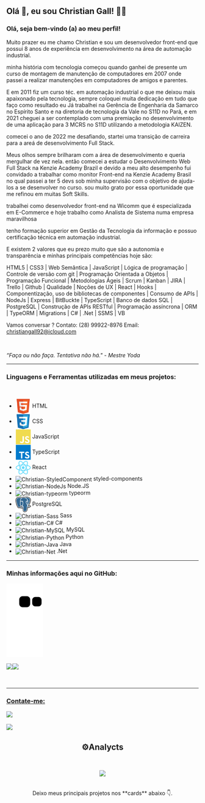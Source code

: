 ## Olá 👋, eu sou Christian Gall! 🐱‍👤

### Olá, seja bem-vindo (a) ao meu perfil!


Muito prazer eu me chamo Christian e sou um desenvolvedor front-end que possui 8 anos de experiência em desenvolvimento na área de automação industrial. 

minha história com tecnologia começou quando ganhei de presente um curso de montagem de manutenção de computadores em 2007 onde passei a realizar manutenções em computadores de amigos e parentes. 

E em 2011 fiz um curso téc. em automação industrial o que me deixou mais apaixonado pela tecnologia,
sempre coloquei muita dedicação em tudo que faço como resultado eu Já trabalhei na Gerência de Engenharia da Samarco no Espírito Santo e na diretoria de tecnologia da Vale no S11D no Pará, e em 2021 cheguei a ser contemplado com uma premiação no desenvolvimento de uma aplicação para 3 MCRS no S11D utilizando a metodologia KAIZEN. 

comecei o ano de 2022 me desafiando, startei uma transição de carreira para a areá de desenvolvimento Full Stack. 

Meus olhos sempre brilharam com a área de desenvolvimento e queria mergulhar de vez nela. então comecei a estudar o Desenvolvimento Web Full Stack na Kenzie Academy Brazil e devido a meu alto desempenho fui convidado a trabalhar como monitor Front-end na Kenzie Academy Brasil no qual passei a ter 5 devs sob minha supervisão com o objetivo de ajuda-los a se desenvolver no curso. sou muito grato por essa oportunidade que me refinou em muitas Soft Skills. 

trabalhei como desenvolvedor front-end na Wicomm que é especializada em E-Commerce e hoje trabalho como Analista de Sistema numa empresa maravilhosa

tenho formação superior em Gestão da Tecnologia da informação e possuo certificação técnica em automação industrial. 

E existem 2 valores que eu prezo muito que são a autonomia e transparência e minhas principais competências hoje são: 

HTML5 | CSS3 | Web Semântica | JavaScript | Lógica de programação | Controle de versão com git | Programação Orientada a Objetos | Programação Funcional | Metodologias Ágeis | Scrum | Kanban | JIRA | Trello | Github | Qualidade | Noções de UX | React | Hooks | Componentização, uso de bibliotecas de componentes | Consumo de APIs | NodeJs | Express | BitBuckte | TypeScript | Banco de dados SQL | PostgreSQL | Construção de APIs RESTful | Programação assíncrona | ORM | TypeORM | Migrations | C# | .Net | SSMS | VB 

Vamos conversar ?
Contato: (28) 99922-8976
Email: christiangall92@icloud.com

<br>

*“Faça ou não faça. Tentativa não há." - Mestre Yoda*

---

### Linguagens e Ferramentas utilizadas em meus projetos:

<div style="display: inline_block"><br>
  <ul>
    <li>
      <img align="center" alt="Christian-HTML" height="40" width="40" src="https://raw.githubusercontent.com/devicons/devicon/master/icons/html5/html5-original.svg">
      HTML
    </li>
    <li>
      <img align="center" alt="Christian-CSS" height="40" width="40" src="https://raw.githubusercontent.com/devicons/devicon/master/icons/css3/css3-original.svg">
      CSS
    </li>
    <li>
      <img align="center" alt="Christian-Js" height="40" width="40" src="https://raw.githubusercontent.com/devicons/devicon/master/icons/javascript/javascript-plain.svg">
      JavaScript
    </li>
    <li>
      <img align="center" alt="Christian-Ts" height="40" width="40" src="https://raw.githubusercontent.com/devicons/devicon/master/icons/typescript/typescript-plain.svg">
      TypeScript
    </li>   
    <li>
      <img align="center" alt="Christian-React" height="40" width="40" src="https://raw.githubusercontent.com/devicons/devicon/master/icons/react/react-original.svg">
      React
    </li>   
    <li>
      <img align="center" alt="Christian-StyledComponent" height="40" width="40" src="https://avatars.githubusercontent.com/u/20658825?s=200&v=4">
      styled-components
    </li>
    <li>
      <img align="center" alt="Christian-NodeJs" height="40" width="40" src="https://avatars.githubusercontent.com/u/9950313?s=200&v=4">
      Node.JS
    </li>
    <li>
      <img align="center" alt="Christian-typeorm" height="40" width="40" src="https://avatars.githubusercontent.com/u/20165699?s=200&v=4">
      typeorm
    </li>
    <li>
      <img align="center" alt="Christian-PostgreSQL" height="40" width="40" src="https://raw.githubusercontent.com/github/explore/80688e429a7d4ef2fca1e82350fe8e3517d3494d/topics/postgresql/postgresql.png">
      PostgreSQL
    </li>
    <li>
      <img align="center" alt="Christian-Sass" height="40" width="40" src="https://sass-lang.com/assets/img/logos/logo-b6e1ef6e.svg">
      Sass
    </li>
    <li>
      <img align="center" alt="Christian-C#" height="40" width="40" src="https://camo.githubusercontent.com/be406e7fcc11cd6204d544a8e1e3a168cd57a6fbf1d3b455830feeb85ef1ec76/68747470733a2f2f63646e2e6a7364656c6976722e6e65742f67682f64657669636f6e732f64657669636f6e2f69636f6e732f6373686172702f6373686172702d6f726967696e616c2e737667">
      C#
    </li>
    <li>
      <img align="center" alt="Christian-MySQL" height="40" width="40" src="https://camo.githubusercontent.com/0acfb66ff89d656d796de72f1b001e92dc51bc88139b5b344339a808d35090d5/68747470733a2f2f63646e2e6a7364656c6976722e6e65742f67682f64657669636f6e732f64657669636f6e2f69636f6e732f6d7973716c2f6d7973716c2d706c61696e2e737667">
      MySQL
    </li>
     <li>
      <img align="center" height="40" width="40" alt="Christian-Python" src="https://www.python.org/static/img/python-logo.png">
      Python
    </li>
    <li>
      <img align="center" alt="Christian-Java" height="40" width="40" src="https://www.oracle.com/oce/press/assets/CONT6C95347B9ECC40CF8E7272A74FD80BDE/native/rc24-java-logo.gif">
      Java
    </li>
    <li>
      <img align="center" alt="Christian-Net" height="40" width="40" src="https://encrypted-tbn0.gstatic.com/images?q=tbn:ANd9GcRFKcjRmreJbmoB43_UTLL0EqI3lPP84v4DwPaZ90Q-wsEsJzVjg12X8MKxfIQcRHuj1rQ&usqp=CAU">
      .Net
    </li>
    
  </ul>
</div>

---

### Minhas informações aqui no GitHub:



<div>
  
![Snake animation](https://github.com/Christ1anGall/Christ1anGall/blob/output/github-contribution-grid-snake.svg)
  
<img height="180rem" src="https://github-readme-stats.vercel.app/api?username=christ1angall&show_icons=true&theme=tokyonight&include_all_commits=true&count_private=true"/><img height="180rem" src="https://github-readme-stats.vercel.app/api/top-langs/?username=christ1angall&layout=compact&langs_count=10&theme=tokyonight"/>
</div>

<a href="https://github.com/christ1angall">
  
<br>
  
---

### Contate-me:

[<img src="https://img.shields.io/badge/-Gmail-%23333?style=for-the-badge&logo=gmail&logoColor=white" target="_blank">](mailto:christianalexsoares@gmail.com?subject=[GitHub]%20Source%20Han%20Sans)

<a href="https://www.linkedin.com/in/Christ1angall/" target="_blank"><img src="https://img.shields.io/badge/-LinkedIn-%230077B5?style=for-the-badge&logo=linkedin&logoColor=white" target="_blank"></a>
  
</div>
  
<h2 align="center">⚙️Analycts</h2>
<div align="center">
  
 <br>
<div>

  ![](https://komarev.com/ghpvc/?username=Christ1anGall)
  
  </div>
   <br>
 Deixo meus principais projetos nos **cards** abaixo 👇.
